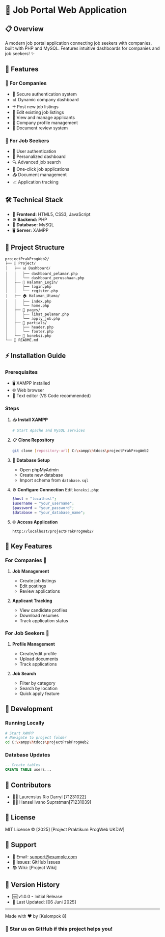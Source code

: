 # 🚀 Job Portal Web Application

## 📋 Overview
A modern job portal application connecting job seekers with companies, built with PHP and MySQL. Features intuitive dashboards for companies and job seekers! ✨

## 🎯 Features

### 💼 For Companies
- 🔐 Secure authentication system
- 📊 Dynamic company dashboard
- ➕ Post new job listings
- 📝 Edit existing job listings
- 👥 View and manage applicants
- 🏢 Company profile management
- 📑 Document review system

### 👤 For Job Seekers
- 🔑 User authentication
- 🎯 Personalized dashboard
- 🔍 Advanced job search
- 📨 One-click job applications
- 📤 Document management
- 📈 Application tracking

## 🛠️ Technical Stack
- 🎨 **Frontend:** HTML5, CSS3, JavaScript
- ⚙️ **Backend:** PHP
- 💾 **Database:** MySQL
- 🖥️ **Server:** XAMPP

## 📁 Project Structure
```
projectPrakProgWeb2/
├── 📂 Project/
│   ├── 📊 Dashboard/
│   │   ├── dashboard_pelamar.php
│   │   └── dashboard_perusahaan.php
│   ├── 🔐 Halaman_Login/
│   │   ├── login.php
│   │   └── register.php
│   ├── 🏠 Halaman_Utama/
│   │   ├── index.php
│   │   └── home.php
│   ├── 📑 pages/
│   │   ├── lihat_pelamar.php
│   │   └── apply_job.php
│   ├── 🧩 partials/
│   │   ├── header.php
│   │   └── footer.php
│   └── 🔌 koneksi.php
└── 📝 README.md
```

## ⚡ Installation Guide

### Prerequisites
- 🖥️ XAMPP installed
- 🌐 Web browser
- 📝 Text editor (VS Code recommended)

### Steps
1. 📥 **Install XAMPP**
   ```bash
   # Start Apache and MySQL services
   ```

2. 📋 **Clone Repository**
   ```bash
   git clone [repository-url] C:\xampp\htdocs\projectPrakProgWeb2
   ```

3. 💾 **Database Setup**
   - Open phpMyAdmin
   - Create new database
   - Import schema from `database.sql`

4. ⚙️ **Configure Connection**
   Edit `koneksi.php`:
   ```php
   $host = "localhost";
   $username = "your_username";
   $password = "your_password";
   $database = "your_database_name";
   ```

5. 🌐 **Access Application**
   ```
   http://localhost/projectPrakProgWeb2/
   ```

## 📱 Key Features

### For Companies 🏢
1. **Job Management**
   - Create job listings
   - Edit postings
   - Review applications

2. **Applicant Tracking**
   - View candidate profiles
   - Download resumes
   - Track application status

### For Job Seekers 👤
1. **Profile Management**
   - Create/edit profile
   - Upload documents
   - Track applications

2. **Job Search**
   - Filter by category
   - Search by location
   - Quick apply feature

## 🔧 Development

### Running Locally
```bash
# Start XAMPP
# Navigate to project folder
cd C:\xampp\htdocs\projectPrakProgWeb2
```

### Database Updates
```sql
-- Create tables
CREATE TABLE users...
```

## 👥 Contributors
- 👨‍💻 Laurensius Rio Darryl [71231022]
- 👩‍💻 Hansel Ivano Supratman[71231039]

## 📄 License
MIT License © [2025] [Project Praktikum ProgWeb UKDW]

## 🤝 Support
- 📧 Email: support@example.com
- 💬 Issues: GitHub Issues
- 📚 Wiki: [Project Wiki]

## 🔄 Version History
- 🆕 v1.0.0 - Initial Release
- 📅 Last Updated: [06 Juni 2025]

---
Made with ❤️ by [Kelompok 8]

### 🌟 Star us on GitHub if this project helps you!
